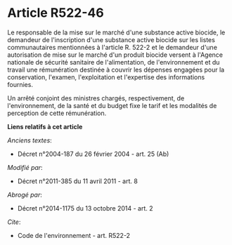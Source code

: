 # Article R522-46

Le responsable de la mise sur le marché d'une substance active biocide, le demandeur de l'inscription d'une substance active
biocide sur les listes communautaires mentionnées à l'article R. 522-2 et le demandeur d'une autorisation de mise sur le
marché d'un produit biocide versent à l'Agence nationale de sécurité sanitaire de l'alimentation, de l'environnement et du
travail une rémunération destinée à couvrir les dépenses engagées pour la conservation, l'examen, l'exploitation et
l'expertise des informations fournies. 

Un arrêté conjoint des ministres chargés, respectivement, de l'environnement, de la santé et du budget fixe le tarif et les
modalités de perception de cette rémunération.

**Liens relatifs à cet article**

_Anciens textes_:

  - Décret n°2004-187 du 26 février 2004 - art. 25 (Ab)

_Modifié par_:

  - Décret n°2011-385 du 11 avril 2011 - art. 8

_Abrogé par_:

  - Décret n°2014-1175 du 13 octobre 2014 - art. 2

_Cite_:

  - Code de l'environnement - art. R522-2

